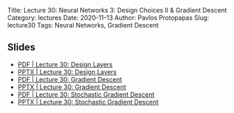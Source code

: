 Title: Lecture 30: Neural Networks 3: Design Choices II & Gradient Descent
Category: lectures
Date: 2020-11-13
Author: Pavlos Protopapas
Slug: lecture30
Tags: Neural Networks, Gradient Descent


## Slides
- [PDF | Lecture 30: Design Layers]({attach}slides/Lecture30_A_NN_Design_Layers.pdf)
- [PPTX | Lecture 30: Design Layers]({attach}slides/Lecture30_A_NN_Design_Layers.pptx)
- [PDF | Lecture 30: Gradient Descent]({attach}slides/Lecture30_GradientDescent.pdf)
- [PPTX | Lecture 30: Gradient Descent]({attach}slides/Lecture30_GradientDescent.pptx)
- [PDF | Lecture 30: Stochastic Gradient Descent]({attach}slides/Lecture30_B_NN_SGD.pdf)
- [PPTX | Lecture 30: Stochastic Gradient Descent]({attach}slides/Lecture30_B_NN_SGD.pptx)
